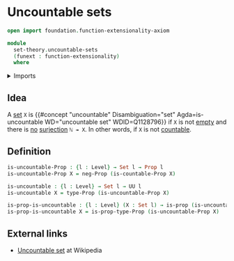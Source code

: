 # Uncountable sets

```agda
open import foundation.function-extensionality-axiom

module
  set-theory.uncountable-sets
  (funext : function-extensionality)
  where
```

<details><summary>Imports</summary>

```agda
open import foundation.negation funext
open import foundation.propositions funext
open import foundation.sets funext
open import foundation.universe-levels

open import set-theory.countable-sets funext
```

</details>

## Idea

A [set](foundation-core.sets.md) `X` is
{{#concept "uncountable" Disambiguation="set" Agda=is-uncountable WD="uncountable set" WDID=Q1128796}}
if `X` is not [empty](foundation-core.empty-types.md) and there is
[no](foundation-core.negation.md) [surjection](foundation.surjective-maps.md)
`ℕ ↠ X`. In other words, if `X` is not
[countable](set-theory.countable-sets.md).

## Definition

```agda
is-uncountable-Prop : {l : Level} → Set l → Prop l
is-uncountable-Prop X = neg-Prop (is-countable-Prop X)

is-uncountable : {l : Level} → Set l → UU l
is-uncountable X = type-Prop (is-uncountable-Prop X)

is-prop-is-uncountable : {l : Level} (X : Set l) → is-prop (is-uncountable X)
is-prop-is-uncountable X = is-prop-type-Prop (is-uncountable-Prop X)
```

## External links

- [Uncountable set](https://en.wikipedia.org/wiki/Uncountable_set) at Wikipedia
